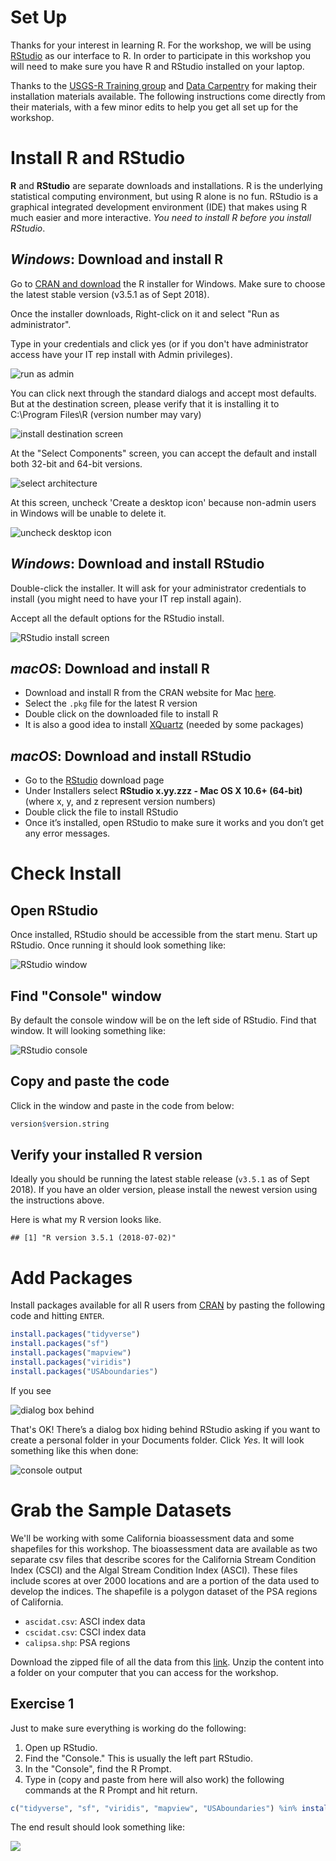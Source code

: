 # Set Up

Thanks for your interest in learning R.  For the workshop, we will be using [RStudio](https://www.rstudio.com/) as our interface to R.  In order to participate in this workshop you will need to make sure you have R and RStudio installed on your laptop.

Thanks to the [USGS-R Training group](https://owi.usgs.gov/R/training.html) and [Data Carpentry](https://datacarpentry.org/R-ecology-lesson/index.html) for making their installation materials available.  The following instructions come directly from their materials, with a few minor edits to help you get all set up for the workshop.

# Install R and RStudio

**R** and **RStudio** are separate downloads and installations. R is the underlying statistical computing environment, but using R alone is no fun. RStudio is a graphical integrated development environment (IDE) that makes using R much easier and more interactive. *You need to install R before you install RStudio*.

## *Windows*: Download and install R
Go to [CRAN and download](https://cran.rstudio.com/bin/windows/base/) the R installer for Windows. Make sure to choose the latest stable version (v3.5.1 as of Sept 2018).

Once the installer downloads, Right-click on it and select "Run as administrator". 

Type in your credentials and click yes (or if you don't have administrator access have your IT rep install with Admin privileges).

![](figure/install_open_as_admin.png#inline-img "run as admin")

You can click next through the standard dialogs and accept most defaults. But at the destination
screen, please verify that it is installing it to C:\Program Files\R (version number may vary)

![](figure/install_destination.png#inline-img "install destination screen")

At the "Select Components" screen, you can accept the default and install both 32-bit and 64-bit versions.

![](figure/install_arch_window.png#inline-img "select architecture")

At this screen, uncheck 'Create a desktop icon' because non-admin users in Windows will be unable to delete it.

![](figure/install_tasks.png#inline-img "uncheck desktop icon")


## *Windows*: Download and install RStudio
[](https://www.rstudio.com/products/rstudio/download/)

Double-click the installer. It will ask for your administrator credentials to install (you might need to have your IT rep install again). 

Accept all the default options for the RStudio install.

![](figure/install_rstudio.png#inline-img "RStudio install screen")

## *macOS*: Download and install R

 - Download and install R from the CRAN website for Mac [here](https://cran.r-project.org/bin/macosx/). 
 - Select the `.pkg` file for the latest R version
 - Double click on the downloaded file to install R
 - It is also a good idea to install [XQuartz](https://www.xquartz.org/) (needed by some packages)

## *macOS*: Download and install RStudio

 - Go to the [RStudio](https://www.rstudio.com/products/rstudio/download/#download) download page
 - Under Installers select **RStudio x.yy.zzz - Mac OS X 10.6+ (64-bit)** (where x, y, and z represent version numbers)
 - Double click the file to install RStudio
 - Once it’s installed, open RStudio to make sure it works and you don’t get any error messages.


# Check Install

## Open RStudio
Once installed, RStudio should be accessible from the start menu.  Start up RStudio.  Once running it should look something like:

![](figure/rstudio.png#inline-img "RStudio window")

## Find "Console" window
By default the console window will be on the left side of RStudio.  Find that window.  It will looking something like:  

![](figure/rstudio_console.png#inline-img "RStudio console")

## Copy and paste the code
Click in the window and paste in the code from below:


```r
version$version.string
```

## Verify your installed R version

Ideally you should be running the latest stable release (`v3.5.1` as of Sept 2018). If you have an older version, please install the newest version using the instructions above.

Here is what my R version looks like.

```
## [1] "R version 3.5.1 (2018-07-02)"
```

# Add Packages

Install packages available for all R users from [CRAN](https://cran.r-project.org/) by pasting the following code and hitting `ENTER`.


```r
install.packages("tidyverse")
install.packages("sf")
install.packages("mapview")
install.packages("viridis")
install.packages("USAboundaries")
```

If you see 

![](figure/personal_library_dialog.png#inline-img "dialog box behind")

That's OK! There’s a dialog box hiding behind RStudio asking if you want to create a personal folder in your Documents folder.  Click *Yes*. It will look something like this when done:

![](figure/general_pkg_output.png#inline-img "console output")

# Grab the Sample Datasets

We'll be working with some California bioassessment data and some shapefiles for this workshop.  The bioassessment data are available as two separate csv files that describe scores for the California Stream Condition Index (CSCI) and the Algal Stream Condition Index (ASCI).  These files include scores at over 2000 locations and are a portion of the data used to develop the indices. The shapefile is a polygon dataset of the PSA regions of California.  

* `ascidat.csv`: ASCI index data
* `cscidat.csv`: CSCI index data
* `calipsa.shp`: PSA regions

Download the zipped file of all the data from this [link](https://SCCWRP.github.io/CABW2018_R_training/data/datazip.zip).  Unzip the content into a folder on your computer that you can access for the workshop.

## Exercise 1
Just to make sure everything is working do the following:

1. Open up RStudio.
2. Find the "Console."  This is usually the left part RStudio.
3. In the "Console", find the R Prompt.
4. Type in (copy and paste from here will also work) the following commands at the R Prompt and hit return.  


```r
c("tidyverse", "sf", "viridis", "mapview", "USAboundaries") %in% installed.packages()
```

The end result should look something like:

![](figure/install_success.jpg)



